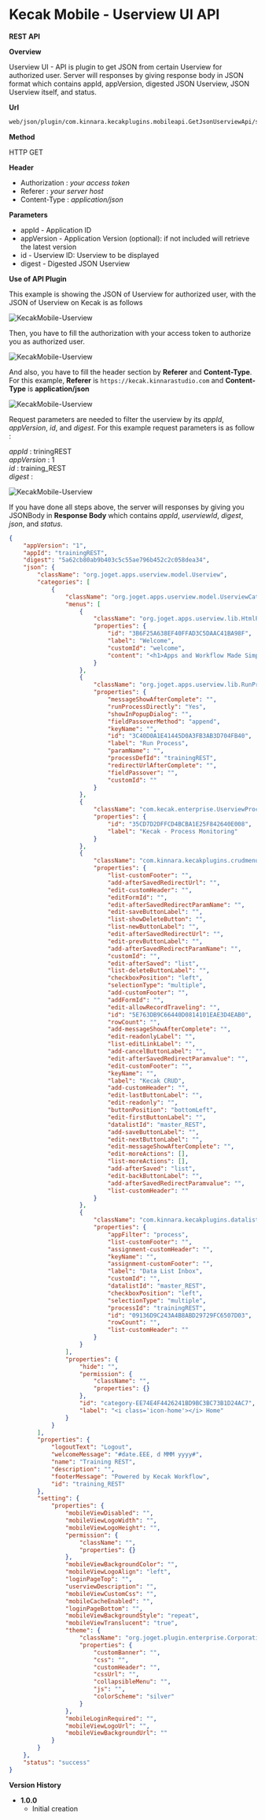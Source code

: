 # Kecak Mobile - Userview UI API #

**REST API**

**Overview**

Userview UI - API is plugin to get JSON from certain Userview for authorized user. Server will responses by giving response body in JSON format which contains appId, appVersion, digested JSON Userview, JSON Userview itself, and status.

**Url**

```html
web/json/plugin/com.kinnara.kecakplugins.mobileapi.GetJsonUserviewApi/service
```

**Method**

HTTP GET

**Header**
* Authorization : *your access token*
* Referer : *your server host*
* Content-Type : *application/json*

**Parameters**
* appId - Application ID
* appVersion - Application Version (optional): if not included will retrieve the latest version
* id - Userview ID: Userview to be displayed
* digest - Digested JSON Userview


**Use of API Plugin**

This example is showing the JSON of Userview for authorized user, with the JSON of Userview on Kecak is as follows

<img src="https://raw.githubusercontent.com/kinnara-digital-studio/kecak-workflow/master/docs/assets/kecakmobile-userviewUI.png" alt="KecakMobile-Userview" />

Then, you have to fill the authorization with your access token to authorize you as authorized user.


<img src="https://raw.githubusercontent.com/kinnara-digital-studio/kecak-workflow/master/docs/assets/KecakMobile-Userview2.PNG" alt="KecakMobile-Userview" />


And also, you have to fill the header section by **Referer** and **Content-Type**. For this example, **Referer** is `https://kecak.kinnarastudio.com` and **Content-Type** is **application/json**


<img src="https://raw.githubusercontent.com/kinnara-digital-studio/kecak-workflow/master/docs/assets/KecakMobile-Userview3.PNG" alt="KecakMobile-Userview" />


Request parameters are needed to filter the userview by its *appId*, *appVersion*, *id*, and *digest*. For this example request parameters is as follow :

*appId*      : triningREST <br/>
*appVersion* : 1 <br/>
*id*         : training_REST <br/>
*digest*     : <br/>

<img src="https://raw.githubusercontent.com/kinnara-digital-studio/kecak-workflow/master/docs/assets/KecakMobile-Userview4.PNG" alt="KecakMobile-Userview" />


If you have done all steps above, the server will responses by giving you JSONBody in **Response Body** which contains *appId*, *userviewId*, *digest*, *json*, and *status*.

```json
{
    "appVersion": "1",
    "appId": "trainingREST",
    "digest": "5a62cb80ab9b403c5c55ae796b452c2c058dea34",
    "json": {
        "className": "org.joget.apps.userview.model.Userview",
        "categories": [
            {
                "className": "org.joget.apps.userview.model.UserviewCategory",
                "menus": [
                    {
                        "className": "org.joget.apps.userview.lib.HtmlPage",
                        "properties": {
                            "id": "3B6F25A638EF40FFAD3C5DAAC41BA98F",
                            "label": "Welcome",
                            "customId": "welcome",
                            "content": "<h1>Apps and Workflow Made Simple</h1>\n<p>&nbsp;</p>\n<p><strong>Build apps, not just processes!</strong></p>\n<p>Create full-fledged apps with support for data records management.</p>\n<p>&nbsp;</p>\n<p><strong>Increased Efficiency and Productivity</strong><br /><span>Faster and more consistent completion of manual processes, and with minimal errors.</span></p>\n<p>&nbsp;</p>\n<p><span><strong>Lowered Cost</strong><br /><span>Employees can be guided through complex procedures, hence reducing the cost of training.</span></span></p>\n<p><span><span><br /></span></span></p>"
                        }
                    },
                    {
                        "className": "org.joget.apps.userview.lib.RunProcess",
                        "properties": {
                            "messageShowAfterComplete": "",
                            "runProcessDirectly": "Yes",
                            "showInPopupDialog": "",
                            "fieldPassoverMethod": "append",
                            "keyName": "",
                            "id": "3C40D0A1E41445D0A3FB3AB3D704FB40",
                            "label": "Run Process",
                            "paramName": "",
                            "processDefId": "trainingREST",
                            "redirectUrlAfterComplete": "",
                            "fieldPassover": "",
                            "customId": ""
                        }
                    },
                    {
                        "className": "com.kecak.enterprise.UserviewProcessMonitoring",
                        "properties": {
                            "id": "35CD7D2DFFCD4BCBA1E25F842640E008",
                            "label": "Kecak - Process Monitoring"
                        }
                    },
                    {
                        "className": "com.kinnara.kecakplugins.crudmenu.CrudMenu",
                        "properties": {
                            "list-customFooter": "",
                            "add-afterSavedRedirectUrl": "",
                            "edit-customHeader": "",
                            "editFormId": "",
                            "edit-afterSavedRedirectParamName": "",
                            "edit-saveButtonLabel": "",
                            "list-showDeleteButton": "",
                            "list-newButtonLabel": "",
                            "edit-afterSavedRedirectUrl": "",
                            "edit-prevButtonLabel": "",
                            "add-afterSavedRedirectParamName": "",
                            "customId": "",
                            "edit-afterSaved": "list",
                            "list-deleteButtonLabel": "",
                            "checkboxPosition": "left",
                            "selectionType": "multiple",
                            "add-customFooter": "",
                            "addFormId": "",
                            "edit-allowRecordTraveling": "",
                            "id": "5E763DB9C66440D0814101EAE3D4EAB0",
                            "rowCount": "",
                            "add-messageShowAfterComplete": "",
                            "edit-readonlyLabel": "",
                            "list-editLinkLabel": "",
                            "add-cancelButtonLabel": "",
                            "edit-afterSavedRedirectParamvalue": "",
                            "edit-customFooter": "",
                            "keyName": "",
                            "label": "Kecak CRUD",
                            "add-customHeader": "",
                            "edit-lastButtonLabel": "",
                            "edit-readonly": "",
                            "buttonPosition": "bottomLeft",
                            "edit-firstButtonLabel": "",
                            "datalistId": "master_REST",
                            "add-saveButtonLabel": "",
                            "edit-nextButtonLabel": "",
                            "edit-messageShowAfterComplete": "",
                            "edit-moreActions": [],
                            "list-moreActions": [],
                            "add-afterSaved": "list",
                            "edit-backButtonLabel": "",
                            "add-afterSavedRedirectParamvalue": "",
                            "list-customHeader": ""
                        }
                    },
                    {
                        "className": "com.kinnara.kecakplugins.datalistinboxmenu.DataListInboxMenu",
                        "properties": {
                            "appFilter": "process",
                            "list-customFooter": "",
                            "assignment-customHeader": "",
                            "keyName": "",
                            "assignment-customFooter": "",
                            "label": "Data List Inbox",
                            "customId": "",
                            "datalistId": "master_REST",
                            "checkboxPosition": "left",
                            "selectionType": "multiple",
                            "processId": "trainingREST",
                            "id": "09136D9C243A4B8ABD29729FC6507D03",
                            "rowCount": "",
                            "list-customHeader": ""
                        }
                    }
                ],
                "properties": {
                    "hide": "",
                    "permission": {
                        "className": "",
                        "properties": {}
                    },
                    "id": "category-EE74E4F4426241BD9BC3BC73B1D24AC7",
                    "label": "<i class='icon-home'></i> Home"
                }
            }
        ],
        "properties": {
            "logoutText": "Logout",
            "welcomeMessage": "#date.EEE, d MMM yyyy#",
            "name": "Training REST",
            "description": "",
            "footerMessage": "Powered by Kecak Workflow",
            "id": "training_REST"
        },
        "setting": {
            "properties": {
                "mobileViewDisabled": "",
                "mobileViewLogoWidth": "",
                "mobileViewLogoHeight": "",
                "permission": {
                    "className": "",
                    "properties": {}
                },
                "mobileViewBackgroundColor": "",
                "mobileViewLogoAlign": "left",
                "loginPageTop": "",
                "userviewDescription": "",
                "mobileViewCustomCss": "",
                "mobileCacheEnabled": "",
                "loginPageBottom": "",
                "mobileViewBackgroundStyle": "repeat",
                "mobileViewTranslucent": "true",
                "theme": {
                    "className": "org.joget.plugin.enterprise.CorporatiTheme",
                    "properties": {
                        "customBanner": "",
                        "css": "",
                        "customHeader": "",
                        "cssUrl": "",
                        "collapsibleMenu": "",
                        "js": "",
                        "colorScheme": "silver"
                    }
                },
                "mobileLoginRequired": "",
                "mobileViewLogoUrl": "",
                "mobileViewBackgroundUrl": ""
            }
        }
    },
    "status": "success"
}
```


**Version History**

*  **1.0.0**
   * Initial creation

